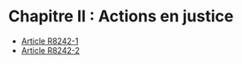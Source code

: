 # Chapitre II : Actions en justice

* [Article R8242-1](./LEGIARTI000031356460.md)
* [Article R8242-2](./LEGIARTI000018520650.md)
